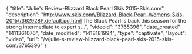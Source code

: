 {
    "title": "Julie's Review-Blizzard Black Pearl Skis 2015-Skis.com",
    "description": "http:\/\/www.skis.com\/Blizzard-Black-Pearl-Womens-Skis-2015\/362928P,default,pd.html The Black Pearl is back this season for the strong intermediate to expert s...",
    "videoid": "3765396",
    "date_created": "1411361076",
    "date_modified": "1418181994",
    "type": "captivate",
    "layout": "video",
    "url": "\/v\/julie-s-review-blizzard-black-pearl-skis-2015-skis-com\/3765396"
}